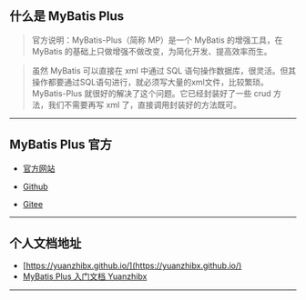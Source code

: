 ## 什么是 MyBatis Plus
> 官方说明：MyBatis-Plus（简称 MP）是一个 MyBatis 的增强工具，在 MyBatis 的基础上只做增强不做改变，为简化开发、提高效率而生。

> 虽然 MyBatis 可以直接在 xml 中通过 SQL 语句操作数据库，很灵活。但其操作都要通过SQL语句进行，就必须写大量的xml文件，比较繁琐。MyBatis-Plus 就很好的解决了这个问题。它已经封装好了一些 crud 方法，我们不需要再写 xml 了，直接调用封装好的方法既可。

<!-- more -->
---
## MyBatis Plus 官方
- [官方网站](https://mp.baomidou.com/)

- [Github](https://github.com/baomidou/mybatis-plus)

- [Gitee](https://gitee.com/baomidou/mybatis-plus)

---
## 个人文档地址
- [https://yuanzhibx.github.io/](https://yuanzhibx.github.io/)
- [MyBatis Plus 入门文档 Yuanzhibx](https://yuanzhibx.github.io/2020/06/24/MyBatis-Plus-%E5%85%A5%E9%97%A8/#more)

---